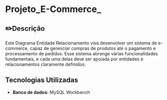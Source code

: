 # Projeto_E-Commerce_

## ✏️Descrição
Este Diagrama Entidade Relacionamento visa desenvolver um sistema de e-commerce, capaz de gerenciar compras de produtos até o pagamento e processamento de pedidos. Esse sistema abrange várias funcionalidades fundamentais, e cada uma delas deve ser apoiada por entidades e relacionamentos claramente definidos.

## Tecnologias Utilizadas

* **Banco de dados:** MySQL Workbench
